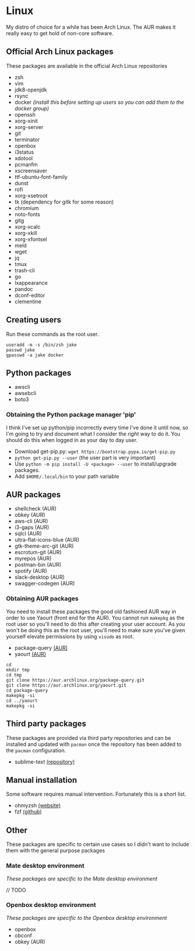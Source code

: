 # Linux

My distro of choice for a while has been Arch Linux. The AUR makes it really easy to get hold of non-core software.

## Official Arch Linux packages

These packages are available in the official Arch Linux repositories

- zsh
- vim
- jdk8-openjdk
- rsync
- docker _(install this before setting up users so you can add them to the docker group)_
- openssh
- xorg-xinit
- xorg-server
- git
- terminator
- openbox
- i3status
- xdotool
- pcmanfm
- xscreensaver
- ttf-ubuntu-font-family
- dunst
- rofi
- xorg-xsetroot
- tk (dependency for gitk for some reason)
- chromium
- noto-fonts
- gitg
- xorg-xcalc
- xorg-xkill
- xorg-xfontsel
- meld
- wget
- jq
- tmux
- trash-cli
- go
- lxappearance
- pandoc
- dconf-editor
- clementine

## Creating users

Run these commands as the root user.

```
useradd -m -s /bin/zsh jake
passwd jake
gpasswd -a jake docker
```

## Python packages

- awscli
- awsebcli
- boto3

### Obtaining the Python package manager 'pip'

I think I've set up python/pip incorrectly every time I've done it until now, so I'm going to try and document what I consider the _right_ way to do it. You should do this when logged in as your day to day user.

- Download get-pip.py: `wget https://bootstrap.pypa.io/get-pip.py`
- `python get-pip.py --user` (the user part is very important)
- Use `python -m pip install -U <package> --user` to install/upgrade packages.
- Add `$HOME/.local/bin` to your path variable

## AUR packages

- shellcheck (AUR)
- obkey (AUR)
- aws-cli (AUR)
- i3-gaps (AUR)
- sqlcl (AUR)
- ultra-flat-icons-blue (AUR)
- gtk-theme-arc-git (AUR)
- escrotum-git (AUR)
- myrepos (AUR)
- postman-bin (AUR)
- spotify (AUR)
- slack-desktop (AUR)
- swagger-codegen (AUR)

### Obtaining AUR packages

You need to install these packages the good old fashioned AUR way in order to use Yaourt (front end for the AUR). You cannot run `makepkg` as the root user so you'll need to do this after creating your user account. As you won't be doing this as the root user, you'll need to make sure you've given yourself elevate permissions by using `visudo` as root.

- package-query [(AUR)](https://aur.archlinux.org/package-query.git)
- yaourt [(AUR)](https://aur.archlinux.org/yaourt.git)

```
cd
mkdir tmp
cd tmp
git clone https://aur.archlinux.org/package-query.git
git clone https://aur.archlinux.org/yaourt.git
cd package-query
makepkg -si
cd ../yaourt
makepkg -si
```

## Third party packages

These packages are provided via third party repositories and can be installed and updated with `pacman` once the repository has been added to the `pacman` configuration.

- sublime-text [(repository)](https://www.sublimetext.com/docs/3/linux_repositories.html#pacman)

## Manual installation

Some software requires manual intervention. Fortunately this is a short list.

- ohmyzsh [(website)](http://ohmyz.sh/)
- fzf [(github)](https://github.com/junegunn/fzf/)

## Other

These packages are specific to certain use cases so I didn't want to include them with the general purpose packages

### Mate desktop environment

_These packages are specific to the Mate desktop environment_

// TODO

### Openbox desktop environment

_These packages are specific to the Openbox desktop environment_

- openbox
- obconf
- obkey (AUR)
